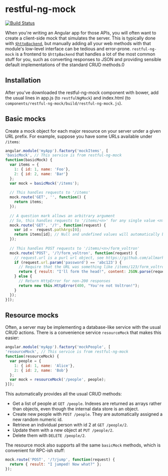 # restful-ng-mock

[![Build Status](https://travis-ci.org/AmericanCouncils/restful-ng-mock.png?branch=master)](https://travis-ci.org/AmericanCouncils/restful-ng-mock)

When you're writing an Angular app for those APIs, you will often want to create a client-side mock that simulates the server. This is typically done with [`$httpBackend`](http://docs.angularjs.org/api/ngMock.$httpBackend), but manually adding all your web methods with that module's low-level interface can be tedious and error-prone. `restful-ng-mock` is a frontend to `$httpBackend` that handles a lot of the most common stuff for you, such as converting responses to JSON and providing sensible default implementations of the standard CRUD methods.0

## Installation

After you've downloaded the restful-ng-mock component with bower, add the
usual lines in app.js (to `restfulNgMock`) and index.html (to
`components/restful-ng-mock/build/restful-ng-mock.js`).

## Basic mocks

Create a mock object for each major resource on your server under a given
URL prefix. For example, suppose you have some URLs available under `/items`:

```js
angular.module('myApp').factory('mockItems', [
'basicMock', // This service is from restful-ng-mock
function(basicMock) {
  var items = {
    1: { id: 1, name: 'Foo'},
    2: { id: 2, name: 'Bar'}
  };
  var mock = basicMock('/items');
  
  // This handles requests to '/items'
  mock.route('GET', '', function() {
    return items;
  });
  
  // A question mark allows an arbitrary argument
  // So, this handles requests to '/items/<n>' for any single value <n>
  mock.route('GET', '/?', function(request) {
    var id =  request.pathArgs[0];
    return items[id]; // Null and undefined values will automatically be transformed to 404 responses
  });
  
  // This handles POST requests to '/items/<n>/form_voltron'
  mock.route('POST', '/?/form_voltron', function(request) {
    // request.url is a purl url object, see https://github.com/allmarkedup/purl
    if (request.url.param('password') == 'abc123') {
      // Require that the URL was something like /items/123/form_voltron?password=abc123
      return { result: "I'll form the head!", content: JSON.parse(request.body) };
    } else {
      // Return HttpError for non-200 responses
      return new this.HttpError(400, "You're not Voltron!");
    }
  });
}]);
```

## Resource mocks

Often, a server may be implementing a database-like service with the usual CRUD actions. There is a convenience service `resourceMock` that makes this easier:

```js
angular.module('myApp').factory('mockPeople', [
'resourceMock', // This service is from restful-ng-mock
function(resourceMock) {
  var people = {
    1: { id: 1, name: 'Alice'},
    2: { id: 2, name: 'Bob'}
  };
  var mock = resourceMock('/people', people);
}]);
```

This automatically provides all the usual CRUD methods:

* Get a list of people at `GET /people`. Indexes are returned as arrays rather than objects, even though the internal data store is an object.
* Create new people with `POST /people`. They are automatically assigned a new random numeric id.
* Retrieve an individual person with id 2 at `GET /people/2`.
* Update them with a new object at `PUT /people/2`.
* Delete them with `DELETE /people/2`.

The resource mock also supports all the same `basicMock` methods, which is convenient for RPC-ish stuff:

```js
mock.route('POST', '/?/jump', function(request) {
  return { result: "I jumped! Now what?" };
});
```
